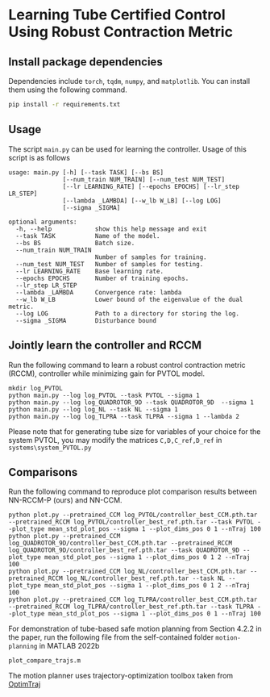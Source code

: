 # Learning Tube Certified Control Using Robust Contraction Metric
<!--- We modified code taken from [C3M](https://github.com/sundw2014/C3M) which is the repo open-sourced by the authors of "[Learning Certified Control Using Contraction Metric](https://arxiv.org/abs/2011.12569)"-->

## Install package dependencies
Dependencies include ```torch```, ```tqdm```, ```numpy```, and ```matplotlib```. You can install them using the following command.
```bash
pip install -r requirements.txt
```

## Usage
The script ```main.py``` can be used for learning the controller. Usage of this script is as follows
```
usage: main.py [-h] [--task TASK] [--bs BS]
               [--num_train NUM_TRAIN] [--num_test NUM_TEST]
               [--lr LEARNING_RATE] [--epochs EPOCHS] [--lr_step LR_STEP]
               [--lambda _LAMBDA] [--w_lb W_LB] [--log LOG]
               [--sigma _SIGMA]

optional arguments:
  -h, --help            show this help message and exit
  --task TASK           Name of the model.
  --bs BS               Batch size.
  --num_train NUM_TRAIN
                        Number of samples for training.
  --num_test NUM_TEST   Number of samples for testing.
  --lr LEARNING_RATE    Base learning rate.
  --epochs EPOCHS       Number of training epochs.
  --lr_step LR_STEP
  --lambda _LAMBDA      Convergence rate: lambda
  --w_lb W_LB           Lower bound of the eigenvalue of the dual metric.
  --log LOG             Path to a directory for storing the log.
  --sigma _SIGMA        Disturbance bound
```


## Jointly learn the controller and RCCM

Run the following command to learn a robust control contraction metric (RCCM), controller while minimizing gain for PVTOL model.
```
mkdir log_PVTOL
python main.py --log log_PVTOL --task PVTOL --sigma 1
python main.py --log log_QUADROTOR_9D --task QUADROTOR_9D  --sigma 1
python main.py --log log_NL --task NL --sigma 1
python main.py --log log_TLPRA --task TLPRA --sigma 1 --lambda 2
```
Please note that for generating tube size for variables of your choice for the system PVTOL, you may modify the matrices ```C,D,C_ref,D_ref``` in``` systems\system_PVTOL.py```
## Comparisons 
Run the following command to reproduce plot comparison results between NN-RCCM-P (ours) and NN-CCM.
```
python plot.py --pretrained_CCM log_PVTOL/controller_best_CCM.pth.tar --pretrained_RCCM log_PVTOL/controller_best_ref.pth.tar --task PVTOL --plot_type mean_std_plot_pos --sigma 1 --plot_dims_pos 0 1 --nTraj 100
python plot.py --pretrained_CCM log_QUADROTOR_9D/controller_best_CCM.pth.tar --pretrained_RCCM log_QUADROTOR_9D/controller_best_ref.pth.tar --task QUADROTOR_9D --plot_type mean_std_plot_pos --sigma 1 --plot_dims_pos 0 1 2 --nTraj 100
python plot.py --pretrained_CCM log_NL/controller_best_CCM.pth.tar --pretrained_RCCM log_NL/controller_best_ref.pth.tar --task NL --plot_type mean_std_plot_pos --sigma 1 --plot_dims_pos 0 1 2 --nTraj 100
python plot.py --pretrained_CCM log_TLPRA/controller_best_CCM.pth.tar --pretrained_RCCM log_TLPRA/controller_best_ref.pth.tar --task TLPRA --plot_type mean_std_plot_pos --sigma 1 --plot_dims_pos 0 1 --nTraj 100
```
For demonstration of tube-based safe motion planning from Section 4.2.2 in the paper, run the following file from the self-contained folder ```motion-planning``` in MATLAB 2022b

````
plot_compare_trajs.m
````

The motion planner uses trajectory-optimization toolbox taken from [OptimTraj](https://github.com/MatthewPeterKelly/OptimTraj)

